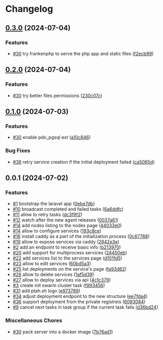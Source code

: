 # Changelog

## [0.3.0](https://github.com/ptah-sh/ptah-server/compare/v0.2.0...v0.3.0) (2024-07-04)


### Features

* [#30](https://github.com/ptah-sh/ptah-server/issues/30) try frankenphp to serve the php app and static files ([f2ecb99](https://github.com/ptah-sh/ptah-server/commit/f2ecb9984c0928b45c024e1cb8a2a18e977c9dd1))

## [0.2.0](https://github.com/ptah-sh/ptah-server/compare/v0.1.0...v0.2.0) (2024-07-04)


### Features

* [#30](https://github.com/ptah-sh/ptah-server/issues/30) try better files permissions ([230c07c](https://github.com/ptah-sh/ptah-server/commit/230c07c3386929fcadef060e820dff558822d5e5))

## [0.1.0](https://github.com/ptah-sh/ptah-server/compare/v0.0.1...v0.1.0) (2024-07-03)


### Features

* [#30](https://github.com/ptah-sh/ptah-server/issues/30) enable pdo_pgsql ext ([a10c846](https://github.com/ptah-sh/ptah-server/commit/a10c84623291ad3a9f36d3284a5d25da719b1f6d))


### Bug Fixes

* [#38](https://github.com/ptah-sh/ptah-server/issues/38) retry service creation if the initial deployment failed ([ca5065d](https://github.com/ptah-sh/ptah-server/commit/ca5065de8cbeb396908a8255957fee3029210ab4))

## 0.0.1 (2024-07-02)


### Features

* [#1](https://github.com/ptah-sh/ptah-server/issues/1) bootstrap the laravel app ([0ebe7db](https://github.com/ptah-sh/ptah-server/commit/0ebe7db521a243b60e21aa2ebd919433ba33ac89))
* [#10](https://github.com/ptah-sh/ptah-server/issues/10) broadcast completed and failed tasks ([6a6ddfc](https://github.com/ptah-sh/ptah-server/commit/6a6ddfc2db3e40121a015e8243db751bc326a6eb))
* [#11](https://github.com/ptah-sh/ptah-server/issues/11) allow to retry tasks ([dc3f9f2](https://github.com/ptah-sh/ptah-server/commit/dc3f9f2e519f74fbe2ed47223a4ac895a79617b5))
* [#12](https://github.com/ptah-sh/ptah-server/issues/12) watch after the new agent releases ([0037a61](https://github.com/ptah-sh/ptah-server/commit/0037a61c3ac45bf1ed9e24bc9ca97c408dd492e7))
* [#14](https://github.com/ptah-sh/ptah-server/issues/14) add nodes listing to the nodex page ([44033e0](https://github.com/ptah-sh/ptah-server/commit/44033e0e4553a6fdf98fbca2e533758f8e3e9978))
* [#14](https://github.com/ptah-sh/ptah-server/issues/14) allow to configure services ([193c8ce](https://github.com/ptah-sh/ptah-server/commit/193c8cea586c6f598f97f8257811e826c573bce8))
* [#16](https://github.com/ptah-sh/ptah-server/issues/16) install caddy as a part of the initialization process ([0c87788](https://github.com/ptah-sh/ptah-server/commit/0c87788a9bb31609ba57f781b124ffcc4dfaf845))
* [#19](https://github.com/ptah-sh/ptah-server/issues/19) allow to expose services via caddy ([2842e3e](https://github.com/ptah-sh/ptah-server/commit/2842e3eef66cafb9d274375f5229034d3880859f))
* [#2](https://github.com/ptah-sh/ptah-server/issues/2) add an endpoint to receive basic info ([b213970](https://github.com/ptah-sh/ptah-server/commit/b213970abc1e1acdf33a89e28e9bcc2864216db7))
* [#20](https://github.com/ptah-sh/ptah-server/issues/20) add support for multiprocess services ([24450eb](https://github.com/ptah-sh/ptah-server/commit/24450eb6fde92260fad7ed64a20348e2668ec65e))
* [#22](https://github.com/ptah-sh/ptah-server/issues/22) add services list to the services page ([d101fd5](https://github.com/ptah-sh/ptah-server/commit/d101fd5469832962ac46b340638ba7e260f7cf23))
* [#23](https://github.com/ptah-sh/ptah-server/issues/23) allow to edit services ([60bd5a3](https://github.com/ptah-sh/ptah-server/commit/60bd5a35a25c9d8e8e3e8d25528c7b307f5af639))
* [#25](https://github.com/ptah-sh/ptah-server/issues/25) list deployments on the service's page ([fa93d62](https://github.com/ptah-sh/ptah-server/commit/fa93d62d3dabbca8c55d6c3a4d30e1e825921fc2))
* [#26](https://github.com/ptah-sh/ptah-server/issues/26) allow to delete services ([1af5d39](https://github.com/ptah-sh/ptah-server/commit/1af5d398f2fd143385a0b85044824031e24b4955))
* [#27](https://github.com/ptah-sh/ptah-server/issues/27) allow to deploy services via api ([4c1c379](https://github.com/ptah-sh/ptah-server/commit/4c1c3793307a92650aef9f9a2fd48e25944c22d2))
* [#3](https://github.com/ptah-sh/ptah-server/issues/3) create init swarm cluster task ([f993456](https://github.com/ptah-sh/ptah-server/commit/f993456590b954934f8c5e8375c4376d776751b6))
* [#31](https://github.com/ptah-sh/ptah-server/issues/31) add ptah.sh logo ([e973789](https://github.com/ptah-sh/ptah-server/commit/e9737898f4518c722d437a090d461498ac8e9c9b))
* [#34](https://github.com/ptah-sh/ptah-server/issues/34) adjust deployment endpoint to the new structure ([ee7fda4](https://github.com/ptah-sh/ptah-server/commit/ee7fda40feefa132305dff79fd9fe75eab7c48da))
* [#36](https://github.com/ptah-sh/ptah-server/issues/36) support deployment from the private registreis ([6093084](https://github.com/ptah-sh/ptah-server/commit/6093084ee724f87f4e3f435ec57b08ef699e7ba7))
* [#9](https://github.com/ptah-sh/ptah-server/issues/9) cancel next tasks in task group if the current task fails ([d36bd24](https://github.com/ptah-sh/ptah-server/commit/d36bd2461fbe165926339b092a49cf2415228524))


### Miscellaneous Chores

* [#30](https://github.com/ptah-sh/ptah-server/issues/30) pack server into a docker image ([7b76ad1](https://github.com/ptah-sh/ptah-server/commit/7b76ad1787275581511677a09558abfb87df91be))

